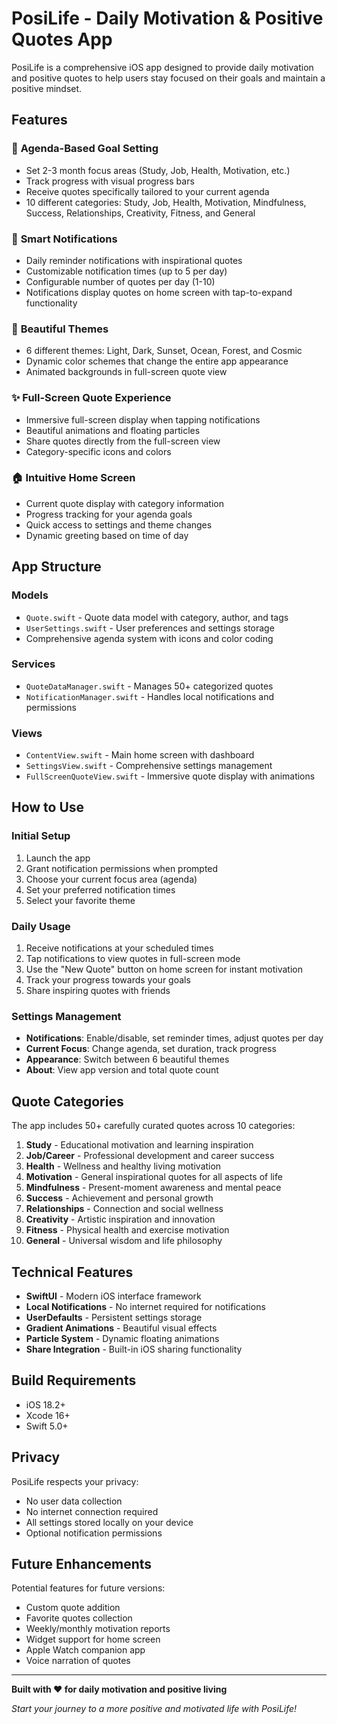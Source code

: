 # PosiLife - Daily Motivation & Positive Quotes App

PosiLife is a comprehensive iOS app designed to provide daily motivation and positive quotes to help users stay focused on their goals and maintain a positive mindset.

## Features

### 🎯 **Agenda-Based Goal Setting**
- Set 2-3 month focus areas (Study, Job, Health, Motivation, etc.)
- Track progress with visual progress bars
- Receive quotes specifically tailored to your current agenda
- 10 different categories: Study, Job, Health, Motivation, Mindfulness, Success, Relationships, Creativity, Fitness, and General

### 📱 **Smart Notifications**
- Daily reminder notifications with inspirational quotes
- Customizable notification times (up to 5 per day)
- Configurable number of quotes per day (1-10)
- Notifications display quotes on home screen with tap-to-expand functionality

### 🎨 **Beautiful Themes**
- 6 different themes: Light, Dark, Sunset, Ocean, Forest, and Cosmic
- Dynamic color schemes that change the entire app appearance
- Animated backgrounds in full-screen quote view

### ✨ **Full-Screen Quote Experience**
- Immersive full-screen display when tapping notifications
- Beautiful animations and floating particles
- Share quotes directly from the full-screen view
- Category-specific icons and colors

### 🏠 **Intuitive Home Screen**
- Current quote display with category information
- Progress tracking for your agenda goals
- Quick access to settings and theme changes
- Dynamic greeting based on time of day

## App Structure

### Models
- `Quote.swift` - Quote data model with category, author, and tags
- `UserSettings.swift` - User preferences and settings storage
- Comprehensive agenda system with icons and color coding

### Services
- `QuoteDataManager.swift` - Manages 50+ categorized quotes
- `NotificationManager.swift` - Handles local notifications and permissions

### Views
- `ContentView.swift` - Main home screen with dashboard
- `SettingsView.swift` - Comprehensive settings management
- `FullScreenQuoteView.swift` - Immersive quote display with animations

## How to Use

### Initial Setup
1. Launch the app
2. Grant notification permissions when prompted
3. Choose your current focus area (agenda)
4. Set your preferred notification times
5. Select your favorite theme

### Daily Usage
1. Receive notifications at your scheduled times
2. Tap notifications to view quotes in full-screen mode
3. Use the "New Quote" button on home screen for instant motivation
4. Track your progress towards your goals
5. Share inspiring quotes with friends

### Settings Management
- **Notifications**: Enable/disable, set reminder times, adjust quotes per day
- **Current Focus**: Change agenda, set duration, track progress
- **Appearance**: Switch between 6 beautiful themes
- **About**: View app version and total quote count

## Quote Categories

The app includes 50+ carefully curated quotes across 10 categories:

1. **Study** - Educational motivation and learning inspiration
2. **Job/Career** - Professional development and career success
3. **Health** - Wellness and healthy living motivation
4. **Motivation** - General inspirational quotes for all aspects of life
5. **Mindfulness** - Present-moment awareness and mental peace
6. **Success** - Achievement and personal growth
7. **Relationships** - Connection and social wellness
8. **Creativity** - Artistic inspiration and innovation
9. **Fitness** - Physical health and exercise motivation
10. **General** - Universal wisdom and life philosophy

## Technical Features

- **SwiftUI** - Modern iOS interface framework
- **Local Notifications** - No internet required for notifications
- **UserDefaults** - Persistent settings storage
- **Gradient Animations** - Beautiful visual effects
- **Particle System** - Dynamic floating animations
- **Share Integration** - Built-in iOS sharing functionality

## Build Requirements

- iOS 18.2+
- Xcode 16+
- Swift 5.0+

## Privacy

PosiLife respects your privacy:
- No user data collection
- No internet connection required
- All settings stored locally on your device
- Optional notification permissions

## Future Enhancements

Potential features for future versions:
- Custom quote addition
- Favorite quotes collection
- Weekly/monthly motivation reports
- Widget support for home screen
- Apple Watch companion app
- Voice narration of quotes

---

**Built with ❤️ for daily motivation and positive living**

*Start your journey to a more positive and motivated life with PosiLife!*

